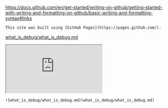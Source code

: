 
https://docs.github.com/en/get-started/writing-on-github/getting-started-with-writing-and-formatting-on-github/basic-writing-and-formatting-syntax#links


```
This site was built using [GitHub Pages](https://pages.github.com/).
```

[what_is_debug/what_is_debug.md](what_is_debug/what_is_debug.md)

<iframe src="https://raw.githubusercontent.com/konstantine2121/debug_notes/main/what_is_debug/what_is_debug.md"></iframe>


```
![what_is_debug/what_is_debug.md](what_is_debug/what_is_debug.md)
```

